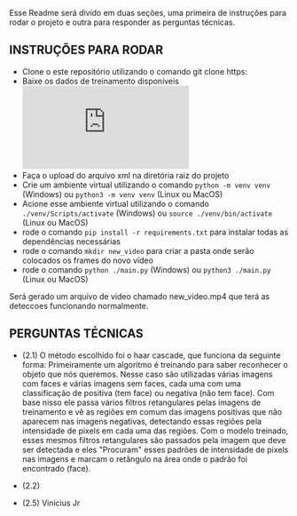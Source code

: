 Esse Readme será divido em duas seções, uma primeira de instruções para rodar o projeto e outra para responder as perguntas técnicas.



## INSTRUÇÕES PARA RODAR

- Clone o este repositório utilizando o comando git clone https:
- Baixe os dados de treinamento disponíveis ![neste link](https://github.com/opencv/opencv/blob/master/data/haarcascades/haarcascade_frontalface_alt.xml)
- Faça o upload do arquivo xml na diretória raiz do projeto
- Crie um ambiente virtual utilizando o comando ```python -m venv venv``` (Windows) ou ```python3 -m venv venv``` (Linux ou MacOS)
- Acione esse ambiente virtual utilizando o comando ```./venv/Scripts/activate``` (Windows) ou ```source ./venv/bin/activate ``` (Linux ou MacOS)
- rode o comando ```pip install -r requirements.txt``` para instalar todas as dependências necessárias
- rode o comando ```mkdir new_video``` para criar a pasta onde serão colocados os frames do novo vídeo 
- rode o comando ```python ./main.py``` (Windows) ou ```python3 ./main.py``` (Linux ou MacOS)

Será gerado um arquivo de video chamado new_video.mp4 que terá as deteccoes funcionando normalmente.



## PERGUNTAS TÉCNICAS

- (2.1) O método escolhido foi o haar cascade, que funciona da seguinte forma: Primeiramente um algoritmo é treinando para saber reconhecer o objeto que nós queremos. Nesse caso são utilizadas várias imagens com faces e várias imagens sem faces, cada uma com uma classificação de positiva (tem face) ou negativa (não tem face).  Com base nisso ele passa vários filtros retangulares pelas imagens de treinamento e vê as regiões em comum das imagens positivas que não aparecem nas imagens negativas, detectando essas regiões pela intensidade de pixels em cada uma das regiões. Com o modelo treinado, esses mesmos filtros retangulares são passados pela imagem que deve ser detectada e eles "Procuram" esses padrões de intensidade de pixels nas imagens e marcam o retângulo na área onde o padrão foi encontrado (face).

- (2.2)

- (2.5) Vinicius Jr


